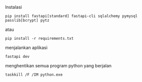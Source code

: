 
Instalasi
```
pip install fastapi[standard] fastapi-cli sqlalchemy pymysql passlib[bcrypt] pytz
```

atau

```
pip install -r requirements.txt
```

menjalankan aplikasi
```
fastapi dev
```

menghentikan semua program python yang berjalan
```
taskkill /F /IM python.exe
```